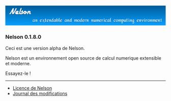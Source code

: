 ![banner](banner_homepage.png)

### Nelson 0.1.8.0

Ceci est une version alpha de Nelson. 

Nelson est un environnement open source de calcul numerique extensible et moderne.

Essayez-le !

</div>

* * *

*   [Licence de Nelson](licence.html)
*   [Journal des modifications](changelog.html)
